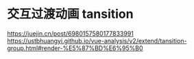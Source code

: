 # 交互过渡动画 tansition
https://juejin.cn/post/6980157580177833991
https://ustbhuangyi.github.io/vue-analysis/v2/extend/tansition-group.html#render-%E5%87%BD%E6%95%B0
